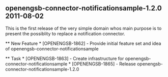 openengsb-connector-notificationsample-1.2.0 2011-08-02
---------------------------------------------------------------------

This is the first release of the very simple domain whos main purpose is to present the possiblity to 
replace a notification connector.

** New Feature
    * [OPENENGSB-1862] - Provide initial feature set and idea of openengsb-connector-notificationsample

** Task
    * [OPENENGSB-1863] - Create infrastructure for openengsb-connector-notificationsample
    * [OPENENGSB-1865] - Release openengsb-connector-notificationsample-1.2.0

